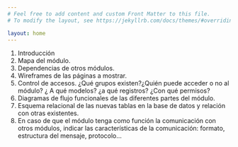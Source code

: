 ```yaml
---
# Feel free to add content and custom Front Matter to this file.
# To modify the layout, see https://jekyllrb.com/docs/themes/#overriding-theme-defaults

layout: home
---
```

1. Introducción
4. Mapa del módulo.
5. Dependencias de otros módulos.
6. Wireframes de las páginas a mostrar.
7. Control de accesos. ¿Qué grupos existen?¿Quién puede acceder o no al módulo?
¿ A qué modelos? ¿a qué registros? ¿Con qué permisos?
8. Diagramas de flujo funcionales de las diferentes partes del módulo.
9. Esquema relacional de las nuevas tablas en la base de datos y relación con otras
existentes.
10. En caso de que el módulo tenga como función la comunicación con otros
módulos, indicar las características de la comunicación: formato, estructura del
mensaje, protocolo...